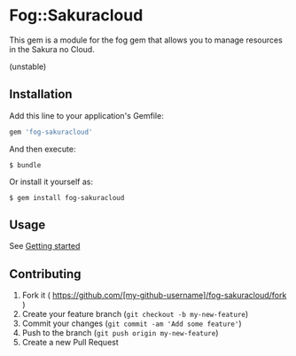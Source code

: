 # Fog::Sakuracloud



This gem is a module for the fog gem that allows you to manage resources in the Sakura no Cloud.

(unstable)

## Installation

Add this line to your application's Gemfile:

```ruby
gem 'fog-sakuracloud'
```

And then execute:

    $ bundle

Or install it yourself as:

    $ gem install fog-sakuracloud

## Usage

See [Getting started](https://github.com/higanworks/fog-sakuracloud/wiki/Getting-started-for-SakuraCloud)

## Contributing

1. Fork it ( https://github.com/[my-github-username]/fog-sakuracloud/fork )
2. Create your feature branch (`git checkout -b my-new-feature`)
3. Commit your changes (`git commit -am 'Add some feature'`)
4. Push to the branch (`git push origin my-new-feature`)
5. Create a new Pull Request
